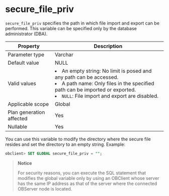 # secure_file_priv
<!-- # docslug#/oceanbase-database/oceanbase-database/V4.0.0/secure_file_priv-1-2-3-4 -->
`secure_file_priv` specifies the path in which file import and export can be performed. This variable can be specified only by the database administrator (DBA).


| **Property**             | **Description**                                                                                                                                                                                     |
|--------------------------|-----------------------------------------------------------------------------------------------------------------------------------------------------------------------------------------------------|
| Parameter type           | Varchar                                                                                                                                                                                             |
| Default value            | NULL                                                                                                                                                                                                |
| Valid values             | <li>An empty string: No limit is posed and any path can be accessed.<li>A path name: Only files in the specified path can be imported or exported.<li> `NULL`: File import and export are disabled. |
| Applicable scope         | Global                                                                                                                                                                                              |
| Plan generation affected | Yes                                                                                                                                                                                                 |
| Nullable                 | Yes                                                                                                                                                                                                 |

You can use this variable to modify the directory where the secure file resides and set the directory to an empty string. Example:

```sql
obclient> SET GLOBAL secure_file_priv = "";
```

> **Notice**
>
> For security reasons, you can execute the SQL statement that modifies the global variable only by using an OBClient whose server has the same IP address as that of the server where the connected OBServer node is located.
